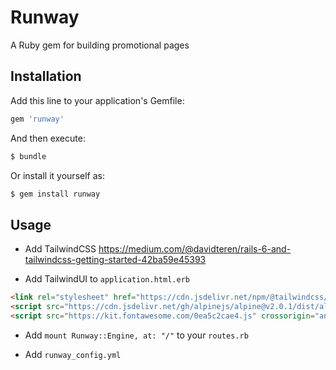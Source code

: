 # Runway
A Ruby gem for building promotional pages

## Installation
Add this line to your application's Gemfile:

```ruby
gem 'runway'
```

And then execute:
```bash
$ bundle
```

Or install it yourself as:
```bash
$ gem install runway
```

## Usage

+ Add TailwindCSS https://medium.com/@davidteren/rails-6-and-tailwindcss-getting-started-42ba59e45393

+ Add TailwindUI to `application.html.erb`

```html
<link rel="stylesheet" href="https://cdn.jsdelivr.net/npm/@tailwindcss/ui@latest/dist/tailwind-ui.min.css">
<script src="https://cdn.jsdelivr.net/gh/alpinejs/alpine@v2.0.1/dist/alpine.js" defer></script>
<script src="https://kit.fontawesome.com/0ea5c2cae4.js" crossorigin="anonymous"></script>
```
+ Add `mount Runway::Engine, at: "/"` to your `routes.rb`

+ Add `runway_config.yml`
